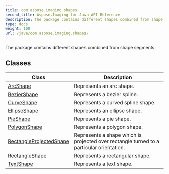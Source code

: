 ```yaml
---
title: com.aspose.imaging.shapes
second_title: Aspose.Imaging for Java API Reference
description: The package contains different shapes combined from shape segments.
type: docs
weight: 100
url: /java/com.aspose.imaging.shapes/
---
```


The package contains different shapes combined from shape segments.


## Classes

| Class | Description |
| --- | --- |
| [ArcShape](../com.aspose.imaging.shapes/arcshape) | Represents an arc shape. |
| [BezierShape](../com.aspose.imaging.shapes/beziershape) | Represents a bezier spline. |
| [CurveShape](../com.aspose.imaging.shapes/curveshape) | Represents a curved spline shape. |
| [EllipseShape](../com.aspose.imaging.shapes/ellipseshape) | Represents an ellipse shape. |
| [PieShape](../com.aspose.imaging.shapes/pieshape) | Represents a pie shape. |
| [PolygonShape](../com.aspose.imaging.shapes/polygonshape) | Represents a polygon shape. |
| [RectangleProjectedShape](../com.aspose.imaging.shapes/rectangleprojectedshape) | Represents a shape which is projected over rectangle turned to a particular orientation. |
| [RectangleShape](../com.aspose.imaging.shapes/rectangleshape) | Represents a rectangular shape. |
| [TextShape](../com.aspose.imaging.shapes/textshape) | Represents a text shape. |
